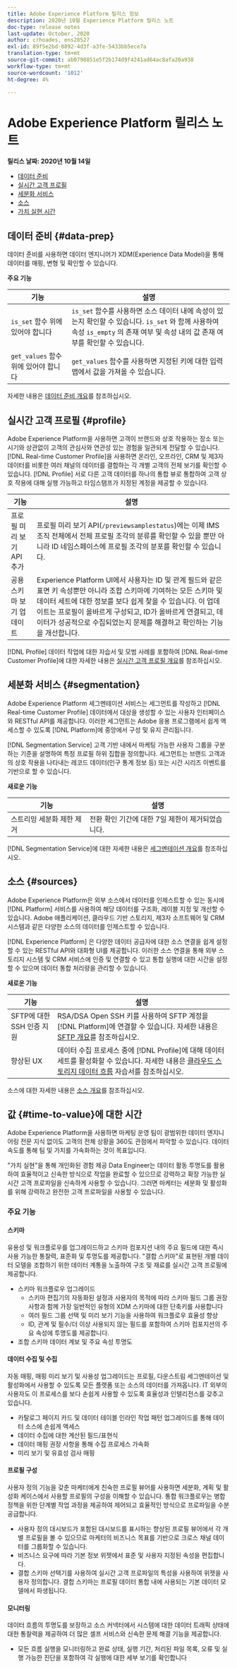 ```yaml
---
title: Adobe Experience Platform 릴리스 정보
description: 2020년 10월 Experience Platform 릴리스 노트
doc-type: release notes
last-update: October, 2020
author: crhoades, ens28527
exl-id: 89f5e2bd-8892-4d3f-a3fe-5433bb5ece7a
translation-type: tm+mt
source-git-commit: ab0798851e5f2b174d9f4241ad64ac8afa20a938
workflow-type: tm+mt
source-wordcount: '1012'
ht-degree: 4%

---
```


# Adobe Experience Platform 릴리스 노트

**릴리스 날짜: 2020년 10월 14일**

- [데이터 준비](#data-prep)
- [실시간 고객 프로필](#profile)
- [세분화 서비스](#segmentation)
- [소스](#sources)
- [가치 실현 시간](#time-to-value)

## 데이터 준비 {#data-prep}

데이터 준비를 사용하면 데이터 엔지니어가 XDM(Experience Data Model)을 통해 데이터를 매핑, 변형 및 확인할 수 있습니다.

**주요 기능**

| 기능 | 설명 |
| ------- | ----------- |
| `is_set` 함수 위에 있어야 합니다 | `is_set` 함수를 사용하면 소스 데이터 내에 속성이 있는지 확인할 수 있습니다. `is_set` 와 함께 사용하여 속성 `is_empty` 의 존재 여부 및 속성 내의 값 존재 여부를 확인할 수 있습니다. |
| `get_values` 함수 위에 있어야 합니다 | `get_values` 함수를 사용하면 지정된 키에 대한 입력 맵에서 값을 가져올 수 있습니다. |

자세한 내용은 [데이터 준비 개요](../../data-prep/home.md)를 참조하십시오.

## 실시간 고객 프로필 {#profile}

Adobe Experience Platform을 사용하면 고객이 브랜드와 상호 작용하는 장소 또는 시기와 상관없이 고객의 관심사와 연관성 있는 경험을 일관되게 전달할 수 있습니다. [!DNL Real-time Customer Profile]을 사용하면 온라인, 오프라인, CRM 및 제3자 데이터를 비롯한 여러 채널의 데이터를 결합하는 각 개별 고객의 전체 보기를 확인할 수 있습니다. [!DNL Profile] 서로 다른 고객 데이터를 하나의 통합 뷰로 통합하여 고객 상호 작용에 대해 실행 가능하고 타임스탬프가 지정된 계정을 제공할 수 있습니다.

| 기능 | 설명 |
| ------- | ----------- |
| 프로필 미리 보기 API 추가 | 프로필 미리 보기 API(`/previewsamplestatus`)에는 이제 IMS 조직 전체에서 전체 프로필 조각의 분류를 확인할 수 있을 뿐만 아니라 ID 네임스페이스에 프로필 조각의 분포를 확인할 수 있습니다. |
| 공용 스키마 보기 업데이트 | Experience Platform UI에서 사용자는 ID 및 관계 필드와 같은 표면 키 속성뿐만 아니라 조합 스키마에 기여하는 모든 스키마 및 데이터 세트에 대한 정보를 보다 쉽게 찾을 수 있습니다. 이 업데이트는 프로필이 올바르게 구성되고, ID가 올바르게 연결되고, 데이터가 성공적으로 수집되었는지 문제를 해결하고 확인하는 기능을 개선합니다. |

[!DNL Profile] 데이터 작업에 대한 자습서 및 모범 사례를 포함하여 [!DNL Real-time Customer Profile]에 대한 자세한 내용은 [실시간 고객 프로필 개요](../../profile/home.md)를 참조하십시오.

## 세분화 서비스 {#segmentation}

Adobe Experience Platform 세그멘테이션 서비스는 세그먼트를 작성하고 [!DNL Real-time Customer Profile] 데이터에서 대상을 생성할 수 있는 사용자 인터페이스와 RESTful API를 제공합니다. 이러한 세그먼트는 Adobe 응용 프로그램에서 쉽게 액세스할 수 있도록 [!DNL Platform]에 중앙에서 구성 및 유지 관리됩니다.

[!DNL Segmentation Service] 고객 기반 내에서 마케팅 가능한 사용자 그룹을 구분하는 기준을 설명하여 특정 프로필 하위 집합을 정의합니다. 세그먼트는 브랜드 고객과의 상호 작용을 나타내는 레코드 데이터(인구 통계 정보 등) 또는 시간 시리즈 이벤트를 기반으로 할 수 있습니다.

**새로운 기능**

| 기능 | 설명 |
| ------- | ----------- |
| 스트리밍 세분화 제한 제거 | 전환 확인 기간에 대한 7일 제한이 제거되었습니다. |

[!DNL Segmentation Service]에 대한 자세한 내용은 [세그멘테이션 개요](../../segmentation/home.md)를 참조하십시오.

## 소스 {#sources}

Adobe Experience Platform은 외부 소스에서 데이터를 인제스트할 수 있는 동시에 [!DNL Platform] 서비스를 사용하여 해당 데이터를 구조화, 레이블 지정 및 개선할 수 있습니다. Adobe 애플리케이션, 클라우드 기반 스토리지, 제3자 소프트웨어 및 CRM 시스템과 같은 다양한 소스의 데이터를 인제스트할 수 있습니다.

[!DNL Experience Platform] 은 다양한 데이터 공급자에 대한 소스 연결을 쉽게 설정할 수 있는 RESTful API와 대화형 UI를 제공합니다. 이러한 소스 연결을 통해 외부 스토리지 시스템 및 CRM 서비스에 인증 및 연결할 수 있고 통합 실행에 대한 시간을 설정할 수 있으며 데이터 통합 처리량을 관리할 수 있습니다.

**새로운 기능**

| 기능 | 설명 |
| ------- | ----------- |
| SFTP에 대한 SSH 인증 지원 | RSA/DSA Open SSH 키를 사용하여 SFTP 계정을 [!DNL Platform]에 연결할 수 있습니다. 자세한 내용은 [SFTP 개요](../../sources/connectors/cloud-storage/sftp.md)를 참조하십시오. |
| 향상된 UX | 데이터 수집 프로세스 중에 [!DNL Profile]에 대해 데이터 세트를 활성화할 수 있습니다. 자세한 내용은 [클라우드 스토리지 데이터 흐름](../../sources/tutorials/ui/dataflow/batch/cloud-storage.md) 자습서를 참조하십시오. |

소스에 대한 자세한 내용은 [소스 개요](../../sources/home.md)를 참조하십시오.

## 값 {#time-to-value}에 대한 시간

Adobe Experience Platform을 사용하면 마케팅 운영 팀이 광범위한 데이터 엔지니어링 전문 지식 없이도 고객의 전체 상황을 360도 관점에서 파악할 수 있습니다. 데이터 속도를 통해 팀 및 가치를 가속화하는 것이 목표입니다.

&quot;가치 실현&quot;을 통해 개인화된 경험 제공 Data Engineer는 데이터 활동 투명도를 활용하여 효율적이고 신속한 방식으로 작업을 완료할 수 있으므로 강력하고 확장 가능한 실시간 고객 프로파일을 신속하게 사용할 수 있습니다. 그러면 마케터는 세분화 및 활성화를 위해 강력하고 완전한 고객 프로파일을 사용할 수 있습니다.

### 주요 기능

#### 스키마

유용성 및 워크플로우를 업그레이드하고 스키마 컴포지션 내의 주요 필드에 대한 즉시 사용 가능한 통찰력, 표준화 및 투명도를 제공합니다. &quot;결합 스키마&quot;로 표현된 개별 데이터 모델을 조합하기 위한 데이터 계통을 노출하여 구조 및 재료를 실시간 고객 프로필에 제공합니다.

- 스키마 워크플로우 업그레이드
   - 스키마 편집기의 자동화된 설정과 사용자의 목적에 따라 스키마 필드 그룹 권장 사항과 함께 가장 일반적인 유형의 XDM 스키마에 대한 단축키를 사용합니다
   - 여러 필드 그룹 선택 및 미리 보기 기능을 사용하여 워크플로우 효율성 향상
   - ID, 관계 및 필수/더 이상 사용되지 않는 필드를 포함하여 스키마 컴포지션의 주요 속성에 투명도를 제공합니다.
- 조합 스키마 데이터 계보 및 주요 속성 투명도

#### 데이터 수집 및 수집

자동 매핑, 매핑 미리 보기 및 사용성 업그레이드는 프로필, 다운스트림 세그멘테이션 및 활성화에서 사용할 수 있도록 모든 플랫폼 또는 소스의 데이터를 가져옵니다. IT 외부의 사용자도 이 프로세스를 보다 손쉽게 사용할 수 있도록 효율성과 인텔리전스를 갖추고 있습니다.

- 카탈로그 페이지 카드 및 데이터 테이블 인라인 작업 패턴 업그레이드를 통해 데이터 소스에 손쉽게 액세스
- 데이터 수집에 대한 계산된 필드/표현식
- 데이터 매핑 권장 사항을 통해 수집 프로세스 가속화
- 미리 보기 및 유효성 검사 매핑

#### 프로필 구성

사용자 정의 기능을 갖춘 마케터에게 친숙한 프로필 뷰어를 사용하면 세분화, 계획 및 활성화 케이스에서 사용할 프로필의 구성을 이해할 수 있습니다. 통합 워크플로우는 병합 정책을 위한 단계별 작업 과정을 제공하여 제어되고 효율적인 방식으로 프로파일을 수분 공급합니다.

- 사용자 정의 대시보드가 포함된 대시보드를 표시하는 향상된 프로필 뷰어에서 각 개별 프로필을 볼 수 있으므로 마케터의 비즈니스 목표를 기반으로 크로스 채널 데이터를 그룹화할 수 있습니다.
- 비즈니스 요구에 따라 기본 정보 위젯에서 표준 및 사용자 지정된 속성을 편집합니다.
- 결합 스키마 선택기를 사용하여 실시간 고객 프로파일의 특성을 사용하여 위젯을 사용자 정의합니다. 결합 스키마는 프로필 데이터 통합 내에 사용되는 기본 데이터 모델에서 파생됩니다.


#### 모니터링

데이터 흐름의 투명도를 보장하고 소스 커넥터에서 시스템에 대한 데이터 트래픽 상태에 대한 통찰력을 제공하여 더 많은 셀프 서비스와 신속한 문제 해결 기능을 제공합니다.

- 모든 흐름 실행을 모니터링하고 완료 상태, 실행 기간, 처리된 파일 목록, 오류 및 실행 가능한 진단을 포함하여 각 실행에 대한 세부 보기를 확인합니다
